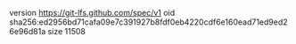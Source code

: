 version https://git-lfs.github.com/spec/v1
oid sha256:ed2956bd71cafa09e7c391927b8fdf0eb4220cdf6e160ead71ed9ed26e96d81a
size 11508
